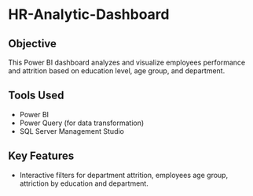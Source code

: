 # HR-Analytic-Dashboard

## Objective
This Power BI dashboard analyzes and visualize employees performance and attrition based on education level, age group, and department.

## Tools Used
- Power BI
- Power Query (for data transformation)
- SQL Server Management Studio

## Key Features
- Interactive filters for department attrition, employees age group, attriction by education and department.

